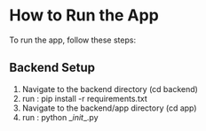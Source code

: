 # How to Run the App

To run the app, follow these steps:

## Backend Setup
1. Navigate to the backend directory (cd backend)
2. run : pip install -r requirements.txt
3. Navigate to the backend/app directory (cd app)
4. run : python \__init__.py
   
   
